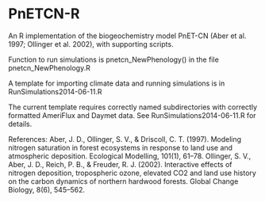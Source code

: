 PnETCN-R
========

An R implementation of the biogeochemistry model PnET-CN (Aber et al. 1997; Ollinger et al. 2002), with supporting scripts.

Function to run simulations is pnetcn_NewPhenology() in the file pnetcn_NewPhenology.R

A template for importing climate data and running simulations is in
RunSimulations2014-06-11.R

The current template requires correctly named subdirectories with correctly
formatted AmeriFlux and Daymet data. See RunSimulations2014-06-11.R for
details.

References:
Aber, J. D., Ollinger, S. V., & Driscoll, C. T. (1997). Modeling nitrogen saturation in forest ecosystems in response to land use and atmospheric deposition. Ecological Modelling, 101(1), 61–78.
Ollinger, S. V., Aber, J. D., Reich, P. B., & Freuder, R. J. (2002). Interactive effects of nitrogen deposition, tropospheric ozone, elevated CO2 and land use history on the carbon dynamics of northern hardwood forests. Global Change Biology, 8(6), 545–562.
